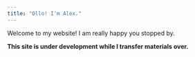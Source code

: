 ```yaml
---
title: "Ollo! I'm Alex."
---
```


Welcome to my website!
I am really happy you stopped by.

**This site is under development while I transfer materials over.**
